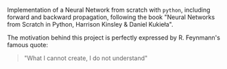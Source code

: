 Implementation of a Neural Network from scratch with `python`, including forward and backward propagation, following the book "Neural Networks from Scratch in Python, Harrison Kinsley & Daniel Kukieła".

The motivation behind this project is perfectly expressed by R. Feynmann's famous quote: 
>"What I cannot create, I do not understand"
